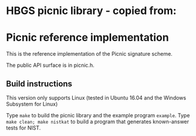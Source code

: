 # HBGS picnic library - copied from:

# Picnic reference implementation
This is the reference implementation of the Picnic signature scheme. 

The public API surface is in picnic.h.

## Build instructions
This version only supports Linux (tested in Ubuntu 16.04 and the Windows
Subsystem for Linux)

Type `make` to build the picnic library and the example program `example`. 
Type `make clean; make nistkat` to build a program that generates known-answer tests
for NIST. 

